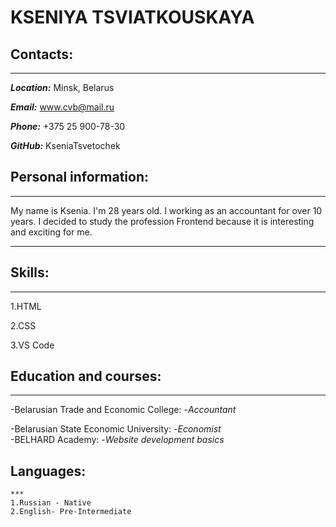 # KSENIYA TSVIATKOUSKAYA

## Contacts:
***
***Location:*** Minsk, Belarus


***Email:*** www.cvb@mail.ru


***Phone:*** +375 25 900-78-30


***GitHub:*** KseniaTsvetochek


## Personal information:
***
My name is Ksenia. I'm 28 years old. I working as an accountant for over 10 years.
I decided to study the profession Frontend because it is interesting and exciting for me.
***
## Skills:
***
1.HTML


2.CSS


3.VS Code


## Education and courses:
***
-Belarusian Trade and Economic College:
    -*Accountant*
    
-Belarusian State Economic University:
    -*Economist*    
-BELHARD Academy: 
    -*Website development basics*
    
## Languages:
    ***
    1.Russian - Native
    2.English- Pre-Intermediate


